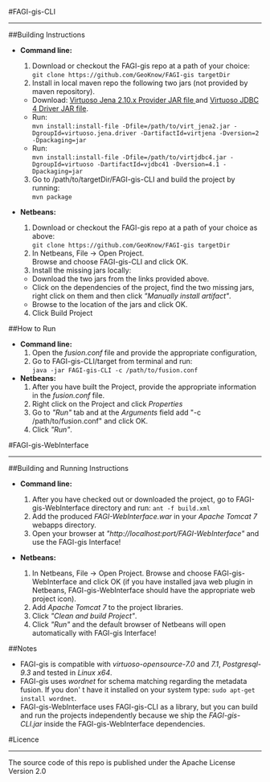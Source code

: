 #FAGI-gis-CLI 
___
##Building Instructions
* **Command line:**
  1. Download or checkout the FAGI-gis repo at a path of your choice:  
  `git clone https://github.com/GeoKnow/FAGI-gis targetDir`
  2. Install in local maven repo the following two jars (not provided by maven repository).
  * Download:
  [Virtuoso Jena 2.10.x Provider JAR file ](http://opldownload.s3.amazonaws.com/uda/virtuoso/rdfproviders/jena/210/virt_jena2.jar)
  and
  [Virtuoso JDBC 4 Driver JAR file](http://virtuoso.openlinksw.com/dataspace/doc/dav/wiki/Main/VOSDownload/virtjdbc4.jar).
  * Run:  
`mvn install:install-file -Dfile=/path/to/virt_jena2.jar -DgroupId=virtuoso.jena.driver -DartifactId=virtjena -Dversion=2 -Dpackaging=jar`
  * Run:  
`mvn install:install-file -Dfile=/path/to/virtjdbc4.jar -DgroupId=virtuoso -DartifactId=vjdbc41 -Dversion=4.1 -Dpackaging=jar`
  3. Go to /path/to/targetDir/FAGI-gis-CLI and build the project by running:  
`mvn package`

* **Netbeans:**
  1. Download or checkout the FAGI-gis repo at a path of your choice as above:  
`git clone https://github.com/GeoKnow/FAGI-gis targetDir`  
  2. In Netbeans, File -> Open Project.  
Browse and choose FAGI-gis-CLI and click OK. 
  3. Install the missing jars locally:  
    * Download the two jars from the links provided above.
    * Click on the dependencies of the project, find the two missing jars, right click on them and then click *"Manually install artifact"*.
    * Browse to the location of the jars and click OK.  
  4. Click Build Project  
  
##How to Run

* **Command line:**
  1. Open the *fusion.conf* file and provide the appropriate configuration, 
  2. Go to FAGI-gis-CLI/target from terminal and run:  
`java -jar FAGI-gis-CLI -c /path/to/fusion.conf`
* **Netbeans:**
  1. After you have built the Project, provide the appropriate information in the *fusion.conf* file. 
  2. Right click on the Project and click *Properties* 
  3. Go to *"Run"* tab and at the *Arguments* field add "-c /path/to/fusion.conf" and click OK.
  4. Click *"Run"*.
  
#FAGI-gis-WebInterface
___
##Building and Running Instructions

* **Command line:**  

  1. After you have checked out or downloaded the project, go to FAGI-gis-WebInterface directory and run:
`ant -f build.xml`
  2. Add the produced *FAGI-WebInterface.war* in your _Apache Tomcat 7_ webapps directory.
  3. Open your browser at *"http://localhost:port/FAGI-WebInterface"* and use the FAGI-gis Interface!

* **Netbeans:**

  1. In Netbeans, File -> Open Project. Browse and choose FAGI-gis-WebInterface and click OK (if you have installed java web plugin in Netbeans, FAGI-gis-WebInterface should have the appropriate web project icon).
  2. Add _Apache Tomcat 7_ to the project libraries. 
  3. Click *"Clean and build Project"*.
  4. Click *"Run"* and the default browser of Netbeans will open automatically with FAGI-gis Interface!
  
##Notes
  * FAGI-gis is compatible with _virtuoso-opensource-7.0_ and _7.1_, _Postgresql-9.3_ and tested in _Linux x64_. 
  * FAGI-gis uses _wordnet_ for schema matching regarding the metadata fusion. If you don' t have it installed on your system type: 
`sudo apt-get install wordnet`.
  * FAGI-gis-WebInterface uses FAGI-gis-CLI as a library, but you can build and run the projects independently because we ship the _FAGI-gis-CLI.jar_ inside the FAGI-gis-WebInterface dependencies.

#Licence
___
The source code of this repo is published under the Apache License Version 2.0

